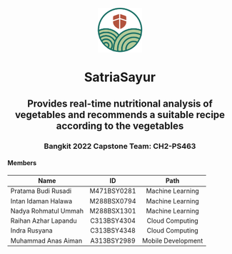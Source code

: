 <p align="center">
  <img align="center" width="100" src="LogoSatriaSayur%201.png"/>
</p>
<h1 align="center">SatriaSayur</h1>
<h2 align="center">Provides real-time nutritional analysis of vegetables and recommends a suitable recipe according to the vegetables</h2>

<h3 align="center">Bangkit 2022 Capstone Team: CH2-PS463</h3>

#### Members
| Name                  | ID            | Path                |
| --------------------- |:-------------:|:-------------------:|
| Pratama Budi Rusadi   | M471BSY0281    | Machine Learning   |
| Intan Idaman Halawa   | M288BSX0794    | Machine Learning   |
| Nadya Rohmatul Ummah  | M288BSX1301    | Machine Learning   |
| Raihan Azhar Lapandu  | C313BSY4304    | Cloud Computing    |
| Indra Rusyana         | C313BSY4348    | Cloud Computing    |
| Muhammad Anas Aiman   | A313BSY2989    | Mobile Development |

